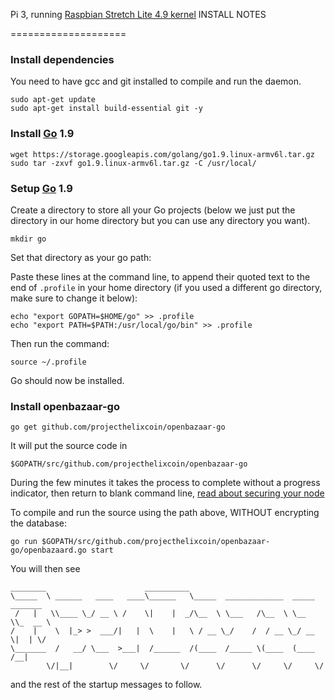 Pi 3, running [Raspbian Stretch Lite 4.9 kernel](https://www.raspberrypi.org/downloads/raspbian/) INSTALL NOTES

====================

### Install dependencies

You need to have gcc and git installed to compile and run the daemon.
```
sudo apt-get update
sudo apt-get install build-essential git -y
```

### Install [Go](https://golang.org/) 1.9
```
wget https://storage.googleapis.com/golang/go1.9.linux-armv6l.tar.gz
sudo tar -zxvf go1.9.linux-armv6l.tar.gz -C /usr/local/
```

### Setup [Go](https://golang.org/) 1.9

Create a directory to store all your Go projects (below we just put the directory in our home directory but you can use any directory you want).
```
mkdir go
```

Set that directory as your go path:

Paste these lines at the command line, to append their quoted text to the end of `.profile` in your home directory (if you used a different go directory, make sure to change it below):
```
echo "export GOPATH=$HOME/go" >> .profile
echo "export PATH=$PATH:/usr/local/go/bin" >> .profile
```

Then run the command:
```
source ~/.profile
```

Go should now be installed.

### Install openbazaar-go
```
go get github.com/projecthelixcoin/openbazaar-go
```

It will put the source code in 
```
$GOPATH/src/github.com/projecthelixcoin/openbazaar-go
```

During the few minutes it takes the process to complete without a progress indicator, then return to blank command line, [read about securing your node](https://github.com/projecthelixcoin/openbazaar-go/blob/master/docs/security.md)

To compile and run the source using the path above, WITHOUT encrypting the database:
```
go run $GOPATH/src/github.com/projecthelixcoin/openbazaar-go/openbazaard.go start
```

You will then see 
```
________                      __________
\_____  \ ______   ____   ____\______   \_____  _____________  _____ _______
 /   |   \\____ \_/ __ \ /    \|    |  _/\__  \ \___   /\__  \ \__  \\_  __ \ 
/    |    \  |_> >  ___/|   |  \    |   \ / __ \_/    /  / __ \_/ __ \|  | \/
\_______  /   __/ \___  >___|  /______  /(____  /_____ \(____  (____  /__|
        \/|__|        \/     \/       \/      \/      \/     \/     \/
```
and the rest of the startup messages to follow.
